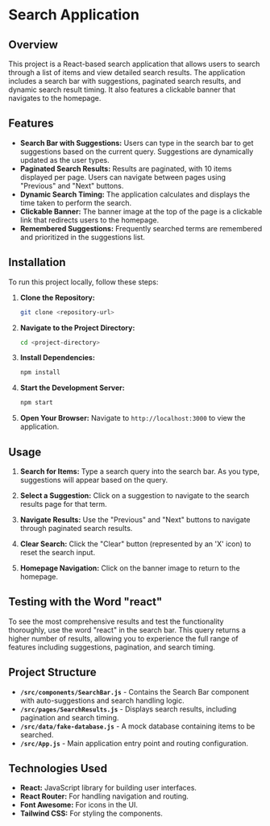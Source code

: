 # Search Application

## Overview

This project is a React-based search application that allows users to search through a list of items and view detailed search results. The application includes a search bar with suggestions, paginated search results, and dynamic search result timing. It also features a clickable banner that navigates to the homepage.

## Features

-   **Search Bar with Suggestions:** Users can type in the search bar to get suggestions based on the current query. Suggestions are dynamically updated as the user types.
-   **Paginated Search Results:** Results are paginated, with 10 items displayed per page. Users can navigate between pages using "Previous" and "Next" buttons.
-   **Dynamic Search Timing:** The application calculates and displays the time taken to perform the search.
-   **Clickable Banner:** The banner image at the top of the page is a clickable link that redirects users to the homepage.
-   **Remembered Suggestions:** Frequently searched terms are remembered and prioritized in the suggestions list.

## Installation

To run this project locally, follow these steps:

1. **Clone the Repository:**

    ```bash
    git clone <repository-url>
    ```

2. **Navigate to the Project Directory:**

    ```bash
    cd <project-directory>
    ```

3. **Install Dependencies:**

    ```bash
    npm install
    ```

4. **Start the Development Server:**

    ```bash
    npm start
    ```

5. **Open Your Browser:**
   Navigate to `http://localhost:3000` to view the application.

## Usage

1. **Search for Items:** Type a search query into the search bar. As you type, suggestions will appear based on the query.

2. **Select a Suggestion:** Click on a suggestion to navigate to the search results page for that term.

3. **Navigate Results:** Use the "Previous" and "Next" buttons to navigate through paginated search results.

4. **Clear Search:** Click the "Clear" button (represented by an 'X' icon) to reset the search input.

5. **Homepage Navigation:** Click on the banner image to return to the homepage.

## Testing with the Word "react"

To see the most comprehensive results and test the functionality thoroughly, use the word "react" in the search bar. This query returns a higher number of results, allowing you to experience the full range of features including suggestions, pagination, and search timing.

## Project Structure

-   **`/src/components/SearchBar.js`** - Contains the Search Bar component with auto-suggestions and search handling logic.
-   **`/src/pages/SearchResults.js`** - Displays search results, including pagination and search timing.
-   **`/src/data/fake-database.js`** - A mock database containing items to be searched.
-   **`/src/App.js`** - Main application entry point and routing configuration.

## Technologies Used

-   **React:** JavaScript library for building user interfaces.
-   **React Router:** For handling navigation and routing.
-   **Font Awesome:** For icons in the UI.
-   **Tailwind CSS:** For styling the components.
